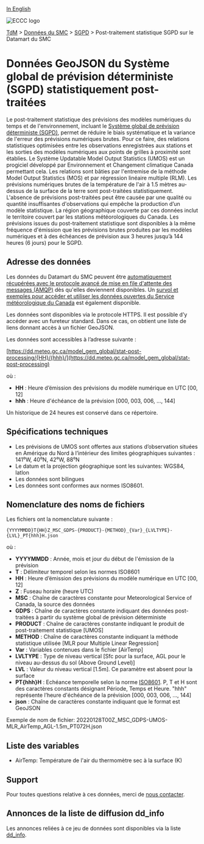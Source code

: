 [In English](readme_gdps-statpostproc-datamart_en.md)

![ECCC logo](../../img_eccc-logo.png)

[TdM](../../readme_fr.md) > [Données du SMC](../readme_fr.md) > [SGPD](readme_gdps_fr.md) > Post-traitement statistique SGPD sur le Datamart du SMC


# Données GeoJSON du Système global de prévision déterministe (SGPD) statistiquement post-traitées

Le post-traitement statistique des prévisions des modèles numériques du temps et de l'environnement, incluant le [Système global de prévision déterministe (SGPD)](readme_gdps_fr.md), permet de réduire le biais systématique et la variance de l'erreur des prévisions numériques brutes. Pour ce faire, des relations statistiques optimisées entre les observations enregistrées aux stations et les sorties des modèles numériques aux points de grilles à proximité sont établies. Le Système Updatable Model Output Statistics (UMOS) est un progiciel développé par Environnement et Changement climatique Canada permettant cela. Les relations sont bâties par l'entremise de la méthode Model Output Statistics (MOS) et par régression linéaire multiple (RLM). Les prévisions numériques brutes de la température de l'air à 1.5 mètres au-dessus de la surface de la terre sont post-traitées statistiquement. L'absence de prévisions post-traitées peut être causée par une qualité ou quantité insuffisantes d'observations qui empêche la production d’un modèle statistique. La région géographique couverte par ces données inclut le territoire couvert par les stations météorologiques du Canada. Les prévisions issues du post-traitement statistique sont disponibles à la même fréquence d'émission que les prévisions brutes produites par les modèles numériques et à des échéances de prévision aux 3 heures jusqu’à 144 heures (6 jours) pour le SGPD.

## Adresse des données 

Les données du Datamart du SMC peuvent être [automatiquement récupérées avec le protocole avancé de mise en file d'attente des messages (AMQP)](../../msc-datamart/amqp_fr.md) dès qu'elles deviennent disponibles. Un [survol et exemples pour accéder et utiliser les données ouvertes du Service météorologique du Canada](../../usage/readme_fr.md) est également disponible.

Les données sont disponibles via le protocole HTTPS. Il est possible d’y accéder avec un fureteur standard. Dans ce cas, on obtient une liste de liens donnant accès à un fichier GeoJSON.

Les données sont accessibles à l’adresse suivante : 

[https://dd.meteo.gc.ca/model_gem_global/stat-post-processing/{HH}/{hhh}/](https://dd.meteo.gc.ca/model_gem_global/stat-post-processing)

où :

* __HH__ : Heure d’émission des prévisions du modèle numérique en UTC  [00, 12]
* __hhh__ : Heure d'échéance de la prévision [000, 003, 006, ..., 144] 

Un historique de 24 heures est conservé dans ce répertoire.

## Spécifications techniques

* Les prévisions de UMOS sont offertes aux stations d’observation situées en Amérique du Nord à l’intérieur des limites géographiques suivantes : 141⁰W, 40⁰N, 42⁰W, 88⁰N
* Le datum et la projection géographique sont les suivantes: WGS84, latlon
* Les données sont bilingues
* Les données sont conformes aux normes ISO8601.

## Nomenclature des noms de fichiers 

Les fichiers ont la nomenclature suivante :

`{YYYYMMDD}T{HH}Z_MSC_GDPS-{PRODUCT}-{METHOD}_{Var}_{LVLTYPE}-{LVL}_PT{hhh}H.json`

où :

* __YYYYMMDD__ : Année, mois et jour du début de l'émission de la prévision
* __T__ : Délimiteur temporel selon les normes ISO8601
* __HH__ : Heure d’émission des prévisions du modèle numérique en UTC [00, 12]
* __Z__ : Fuseau horaire (heure UTC)
* __MSC__ : Chaîne de caractères constante pour Meteorological Service of Canada, la source des données
* __GDPS__ : Chaîne de caractères constante indiquant des données post-traitées à partir du système global de prévision déterministe
* __PRODUCT__ : Chaîne de caractères constante indiquant le produit de post-traitement statistique [UMOS]
* __METHOD__ : Chaîne de caractères constante indiquant la méthode statistique utilisée [MLR pour Multiple Linear Regression]
* __Var__ : Variables contenues dans le fichier [AirTemp]
* __LVLTYPE__ : Type de niveau vertical [Sfc pour la surface, AGL pour le niveau au-dessus du sol (Above Ground Level)]
* __LVL__ : Valeur du niveau vertical [1.5m]. Ce paramètre est absent pour la surface
* __PT{hhh}H__ : Echéance temporelle selon la norme [ISO8601](https://en.wikipedia.org/wiki/ISO_8601). P, T et H sont des caractères constants désignant Période, Temps et Heure. "hhh" représente l’heure d'échéance de la prévision  [000, 003, 006, ..., 144]
* __json__ : Chaîne de caractères constante indiquant que le format est GeoJSON

Exemple de nom de fichier: 20220128T00Z_MSC_GDPS-UMOS-MLR_AirTemp_AGL-1.5m_PT072H.json

## Liste des variables

* AirTemp: Température de l'air du thermomètre sec à la surface (K)

## Support

Pour toutes questions relative à ces données, merci de [nous contacter](https://meteo.gc.ca/mainmenu/contact_us_f.html).

## Annonces de la liste de diffusion dd_info 

Les annonces reliées à ce jeu de données sont disponibles via la liste [dd_info](https://comm.collab.science.gc.ca/mailman3/postorius/lists/dd_info/).